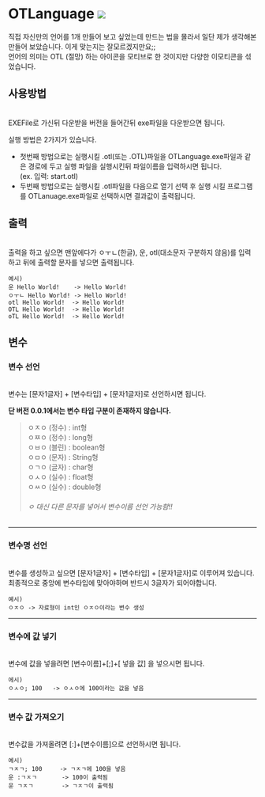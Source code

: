 # OTLanguage <a href="https://hits.seeyoufarm.com"><img src="https://hits.seeyoufarm.com/api/count/incr/badge.svg?url=https%3A%2F%2Fgithub.com%2FPersesTitan%2FOTLanguage&count_bg=%2379C83D&title_bg=%23555555&icon=&icon_color=%23E7E7E7&title=hits&edge_flat=false"/></a>

직접 자신만의 언어를 1개 만들어 보고 싶었는데 만드는 법을 몰라서 일단 제가 생각해본 만들어 보았습니다. 이게 맞는지는 잘모르겠지만요;;</br>
언어의 의미는 OTL (절망) 하는 아이콘을 모티브로 한 것이지만 다양한 이모티콘을 섞었습니다.</br>

## 사용방법

</br>EXEFile로 가신뒤 다운받을 버전을 들어간뒤 exe파일을 다운받으면 됩니다.</br>

실행 방법은 2가지가 있습니다.</br>
  * 첫번째 방법으로는 실행시킬 .otl(또는 .OTL)파일을 OTLanguage.exe파일과 같은 경로에 두고 실행 파일을 실행시킨뒤 파일이름을 입력하시면 됩니다.
</br>(ex. 입력: start.otl)</br>
  * 두번째 방법으로는 실행시킬 .otl파일을 다음으로 열기 선택 후 실행 시킬 프로그램를 OTLanuage.exe파일로 선택하시면 결과값이 출력됩니다.


## 출력

</br> 출력을 하고 싶으면 맨앞에다가 ㅇㅜㄴ(한글), 운, otl(대소문자 구분하지 않음)를 입력하고 뒤에 출력할 문자를 넣으면 출력됩니다.
```
예시)
운 Hello World!    -> Hello World!
ㅇㅜㄴ Hello World! -> Hello World!
otl Hello World!  -> Hello World!
OTL Hello World!  -> Hello World!
oTL Hello World!  -> Hello World!
```

## 변수


### 변수 선언
</br> 변수는 [문자1글자] + [변수타입] + [문자1글자]로 선언하시면 됩니다.</br>


**단 버전 0.0.1에서는 변수 타입 구분이 존재하지 않습니다.**       
>ㅇㅈㅇ (정수) : int형 </br>
>ㅇㅉㅇ (정수) : long형 </br>
>ㅇㅂㅇ (블린) : boolean형 </br>
>ㅇㅁㅇ (문자) : String형 </br>
>ㅇㄱㅇ (글자) : char형 </br>
>ㅇㅅㅇ (실수) : float형 </br>
>ㅇㅆㅇ (실수) : double형 </br>
> ###### ㅇ 대신 다른 문자를 넣어서 변수이름 선언 가능함!!

---

### 변수명 선언
</br> 변수를 생성하고 싶으면 [문자1글자] + [변수타입] + [문자1글자]로 이루어져 있습니다. 최종적으로 중앙에 변수타입에 맞아야하며 반드시 3글자가 되어야합니다.

```
예시) 
ㅇㅈㅇ -> 자료형이 int인 ㅇㅈㅇ이라는 변수 생성
```

---

### 변수에 값 넣기
</br> 변수에 값을 넣을려면 [변수이름]+[;]+[ 넣을 값] 을 넣으시면 됩니다.</br>

```
에시)
ㅇㅅㅇ; 100   -> ㅇㅅㅇ에 100이라는 값을 넣음
```

---

### 변수 값 가져오기
</br> 변수값을 가져올려면 [:]+[변수이름]으로 선언하시면 됩니다.</br>

```
예시)
ㄱㅈㄱ; 100     -> ㄱㅈㄱ에 100을 넣음
운 :ㄱㅈㄱ       -> 100이 출력됨
운 ㄱㅈㄱ        -> ㄱㅈㄱ이 출력됨
```
